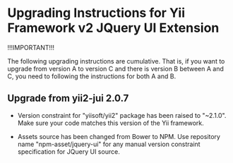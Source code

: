 Upgrading Instructions for Yii Framework v2 JQuery UI Extension
===============================================================

!!!IMPORTANT!!!

The following upgrading instructions are cumulative. That is,
if you want to upgrade from version A to version C and there is
version B between A and C, you need to following the instructions
for both A and B.

Upgrade from yii2-jui 2.0.7
---------------------------

* Version constraint for "yiisoft/yii2" package has been raised to "~2.1.0". Make sure your code
  matches this version of the Yii framework. 

* Assets source has been changed from Bower to NPM. Use repository name "npm-asset/jquery-ui"
  for any manual version constraint specification for JQuery UI source.
